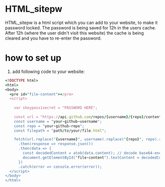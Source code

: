 # HTML_sitepw

HTML_sitepw is a html script which you can add to your website, to make it password locked. The password is being saved for 12h in the users cache. After 12h (where the user didn't visit this website) the cache is being cleared and you have to re-enter the password.


# how to set up
1. add following code to your website: 
```ruby
<!DOCTYPE html>
<html>
<body>
  <pre id="file-content"></pre>
  <script>
  
    var skeypass1secret = "PASSWORD HERE";
  
    const url = "https://api.github.com/repos/{username}/{repo}/contents/{filepath}";
    const username = "your-github-username";
    const repo = "your-github-repo";
    const filepath = "path/to/your/file.html";

    fetch(url.replace("{username}", username).replace("{repo}", repo).replace("{filepath}", filepath))
      .then(response => response.json())
      .then(data => {
        const decodedContent = atob(data.content); // decode base64-encoded content
        document.getElementById("file-content").textContent = decodedContent;
      })
      .catch(error => console.error(error));
  </script>
</body>
</html>
```
